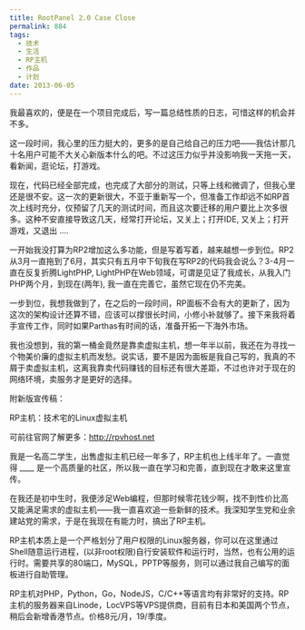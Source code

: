 ```yaml
---
title: RootPanel 2.0 Case Close
permalink: 884
tags:
  - 技术
  - 生活
  - RP主机
  - 作品
  - 计划
date: 2013-06-05
---
```


我最喜欢的，便是在一个项目完成后，写一篇总结性质的日志，可惜这样的机会并不多。

这一段时间，我心里的压力挺大的，更多的是自己给自己的压力吧——我估计那几十名用户可能不大关心新版本什么的吧。不过这压力似乎并没影响我一天拖一天，看新闻，逛论坛，打游戏。

现在，代码已经全部完成，也完成了大部分的测试，只等上线和微调了，但我心里还是很不安。这一次的更新很大，不亚于重新写一个，但准备工作却远不如RP首次上线时充分，仅预留了几天的测试时间，而且这次要迁移的用户要比上次多很多。这种不安直接导致这几天，经常打开论坛，又关上；打开IDE, 又关上；打开游戏，又退出 ....

一开始我没打算为RP2增加这么多功能，但是写着写着，越来越想一步到位。RP2从3月一直拖到了6月，其实只有五月中下旬我在写RP2的代码我会说么？3-4月一直在反复折腾LightPHP, LightPHP在Web领域，可谓是见证了我成长，从我入门PHP两个月，到现在(两年), 我一直在完善它，虽然它现在仍不完美。

一步到位，我想我做到了，在之后的一段时间，RP面板不会有大的更新了，因为这次的架构设计还算不错，应该可以撑很长时间，小修小补就够了。接下来我将着手宣传工作，同时如果Parthas有时间的话，准备开拓一下海外市场。

我也没想到，我的第一桶金竟然是靠卖虚拟主机，想一年半以前，我还在为寻找一个物美价廉的虚拟主机而发愁。说实话，要不是因为面板是我自己写的，我真的不屑于卖虚拟主机，这离我靠卖代码赚钱的目标还有很大差距，不过也许对于现在的网络环境，卖服务才是更好的选择。

附新版宣传稿：

RP主机：技术宅的Linux虚拟主机

可前往官网了解更多：http://rpvhost.net

我是一名高二学生，出售虚拟主机已经一年多了，RP主机也上线半年了。一直觉得 ____ 是一个高质量的社区，所以我一直在学习和完善，直到现在才敢来这里宣传。

在我还是初中生时，我便涉足Web编程，但那时候零花钱少啊，找不到性价比高又能满足需求的虚拟主机——我一直喜欢追一些新鲜的技术。我深知学生党和业余建站党的需求，于是在我现在有能力时，搞出了RP主机。

RP主机本质上是一个严格划分了用户权限的Linux服务器，你可以在这里通过Shell随意运行进程，(以非root权限)自行安装软件和运行时，当然，也有公用的运行时。需要共享的80端口，MySQL，PPTP等服务，则可以通过我自己编写的面板进行自助管理。

RP主机对PHP，Python，Go，NodeJS，C/C++等语言均有非常好的支持。RP主机的服务器来自Linode，LocVPS等VPS提供商，目前有日本和美国两个节点，稍后会新增香港节点。价格8元/月，19/季度。
